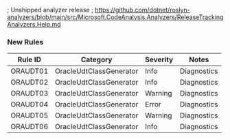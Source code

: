 ﻿; Unshipped analyzer release
; https://github.com/dotnet/roslyn-analyzers/blob/main/src/Microsoft.CodeAnalysis.Analyzers/ReleaseTrackingAnalyzers.Help.md

### New Rules

Rule ID | Category | Severity | Notes
--------|----------|----------|-------
ORAUDT01 | OracleUdtClassGenerator | Info | Diagnostics
ORAUDT02 | OracleUdtClassGenerator | Info | Diagnostics
ORAUDT03 | OracleUdtClassGenerator | Warning | Diagnostics
ORAUDT04 | OracleUdtClassGenerator | Error | Diagnostics
ORAUDT05 | OracleUdtClassGenerator | Warning | Diagnostics
ORAUDT06 | OracleUdtClassGenerator | Info | Diagnostics